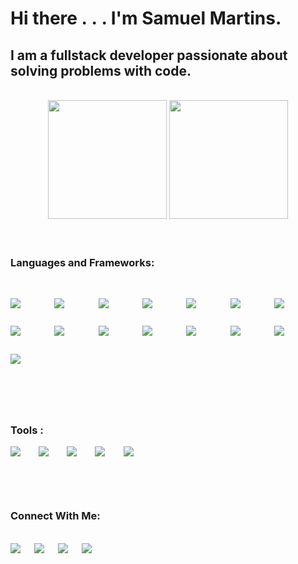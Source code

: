 <!-- # Hi there <img src="https://user-images.githubusercontent.com/61727167/114547962-cecc6b80-9c67-11eb-9697-b1c5a8c8ff46.gif" width="30vw">... I'm Samuel Martins. -->

# Hi there .&nbsp;.&nbsp;. I'm Samuel Martins.

## I am a fullstack developer passionate about solving problems with code.

<br>
<div align="center">
  <img height="190rem" width="auto" src="https://github-readme-stats.vercel.app/api?username=thesmartcoder7&show_icons=true&theme=tokyonight&include_all_commits=true&count_private=true"/>
  <img height="190rem" width="auto"  src="https://github-readme-stats.vercel.app/api/top-langs/?username=thesmartcoder7&layout=compact&langs_count=7&theme=tokyonight"/>
</div>
<br>
<br>

### Languages and Frameworks:

<div style="display: inline_block"><br>
<p>

  <a style="margin: 0 5% 5% 0"><img src="https://img.shields.io/badge/HTML5-E34F26?style=for-the-badge&logo=html5&logoColor=white" style="margin: 0 5% 5% 0"></a>
  <a style="margin: 0 5% 5% 0"><img src="https://img.shields.io/badge/CSS-0077B5?&style=for-the-badge&logo=css3&logoColor=white" style="margin: 0 5% 5% 0"></a>
  <a style="margin: 0 5% 5% 0"><img src="https://img.shields.io/badge/scss-bf4080?&style=for-the-badge&logo=sass&logoColor=white" style="margin: 0 5% 5% 0"></a>
  <a style="margin: 0 5% 5% 0"><img src="https://img.shields.io/badge/JavaScript-F7DF1E?style=for-the-badge&logo=javascript&logoColor=black" style="margin: 0 5% 5% 0"></a>
  <a style="margin: 0 5% 5% 0"><img src="https://img.shields.io/badge/TypeScript-3179c7?style=for-the-badge&logo=typescript&logoColor=white" style="margin: 0 5% 5% 0"></a>
  <a style="margin: 0 5% 5% 0"><img src="https://img.shields.io/badge/Angular-c30130?style=for-the-badge&logo=angular" style="margin: 0 5% 5% 0"></a>
  <a style="margin: 0 5% 5% 0"><img src="https://img.shields.io/badge/react-282c34?style=for-the-badge&logo=react&logoColor=61dafb" style="margin: 0 5% 5% 0"></a>
  <a style="margin: 0 5% 5% 0"><img src="https://img.shields.io/badge/node-026e00?style=for-the-badge&logo=node.js&logoColor=white" style="margin: 0 5% 5% 0"></a>
  <a style="margin: 0 5% 5% 0"><img src="https://img.shields.io/badge/python-2b5b84?style=for-the-badge&logo=python&logoColor=white" style="margin: 0 5% 5% 0"></a>
  <a style="margin: 0 5% 5% 0"><img src="https://img.shields.io/badge/Flask-000000?style=for-the-badge&logo=flask&logoColor=white" style="margin: 0 5% 5% 0"></a>
  <a style="margin: 0 5% 5% 0"><img src="https://img.shields.io/badge/Django-092E20?style=for-the-badge&logo=django&logoColor=white" style="margin: 0 5% 5% 0"></a>
  <a style="margin: 0 5% 5% 0"><img src="https://img.shields.io/badge/MongoDB-023430?style=for-the-badge&logo=mongodb&logoColor=4cb23b" style="margin: 0 5% 5% 0"></a>
  <a style="margin: 0 5% 5% 0"><img src="https://img.shields.io/badge/mysql-3e6e93?style=for-the-badge&logo=mysql&logoColor=f29111" style="margin: 0 5% 5% 0"></a>
  <a style="margin: 0 5% 5% 0"><img src="https://img.shields.io/badge/PostgreSQL-14354C?style=for-the-badge&logo=postgreSQL&logoColor=blue" style="margin: 0 5% 5% 0"></a>
  <a style="margin: 0 5% 5% 0"><img src="https://img.shields.io/badge/php-4f5b93?style=for-the-badge&logo=php&logoColor=white" style="margin: 0 5% 5% 0"></a>
</p>
</div>

<br>
<br>

### Tools :

<div style="display: inline_block">
    <img src="https://img.shields.io/badge/figma-a259ff?style=for-the-badge&logo=figma&logoColor=white" style="margin: 0 5% 5% 0">
    <img src="https://img.shields.io/badge/gimp-92886f?style=for-the-badge&logo=gimp&logoColor=white" style="margin: 0 5% 5% 0">
    <img src="https://img.shields.io/badge/inkscape-363b4d?style=for-the-badge&logo=inkscape&logoColor=white" style="margin: 0 5% 5% 0">
    <img src="https://img.shields.io/badge/canva-3868e8?style=for-the-badge&logo=canva&logoColor=white" style="margin: 0 5% 5% 0">
    <img src="https://img.shields.io/badge/git-f64d27?style=for-the-badge&logo=git&logoColor=white" style="margin: 0 5% 5% 0">
</div>
 
<br>
<br>

### Connect With Me:

<br>
<div> 
 <a href="mailto:samuel.martins4.sm@gmail.com" target="_blank" style="margin-right: 2%;"><img src="https://img.shields.io/badge/Gmail-D14836?style=for-the-badge&logo=gmail&logoColor=white" target="_blank"></a> &nbsp;
 <a href="https://www.linkedin.com/in/-samuel-martins/" target="_blank" style="margin-right: 2%;"><img src="https://img.shields.io/badge/-LinkedIn-%230077B5?style=for-the-badge&logo=linkedin&logoColor=white" target="_blank"></a> &nbsp;
 <a href="https://twitter.com/thesmartcoder7" target="_blank" style="margin-right: 2%;"><img src="https://img.shields.io/badge/@thesmartcoder7-%231DA1F2.svg?style=for-the-badge&logo=Twitter&logoColor=white" target="_blank"></a> &nbsp;
 <a href="https://samuel-martins.medium.com/" target="_blank" style="margin-right: 2%;"><img src="https://img.shields.io/badge/Medium-12100E?style=for-the-badge&logo=medium&logoColor=white" target="_blank"></a>

</div>

[website]: https://smart-code.dev
